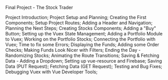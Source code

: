 Final Project - The Stock Trader

Project Introduction;
Project Setup and Planning;
Creating the First Components;
Setup Project Routes;
Adding a Header and Navigation;
Planning the Next Steps;
Creating Stocks Components;
Adding a "Buy" Button;
Setting up the Vuex State Management;
Adding a Portfolio Module to Vuex;
Working on the Portfolio Stocks;
Connecting the Portfolio with Vuex;
Time to fix some Errors;
Displaying the Funds;
Adding some Order Checks;
Making Funds Look Nicer with Filters;
Ending the Day - Randomizing Stocks;
Animating the Route Transitions;
Saving & Fetching Data - Adding a Dropdown;
Setting up vue-resource and Firebase;
Saving Data (PUT Request);
Fetching Data (GET Request);
Testing and Bug Fixes;
Debugging Vuex with Vue Developer Tools;

